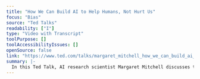 ```yaml
---
title: "How We Can Build AI to Help Humans, Not Hurt Us"
focus: "Bias"
source: "Ted Talks"
readability: ["I"]
type: "Video with Transcript"
toolPurpose: []
toolAccessibilityIssues: []
openSource: false
link: "https://www.ted.com/talks/margaret_mitchell_how_we_can_build_ai_to_help_humans_not_hurt_us"
summary: |-
  In this Ted Talk, AI research scientist Margaret Mitchell discusses the gaps, blind spots and biases that are subconsciously encoded into AI and how those algorithms may impact our future. 
---
```


